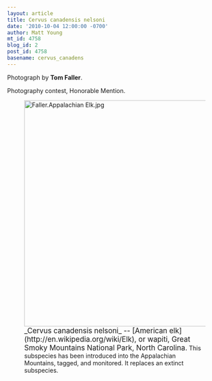 ```yaml
---
layout: article
title: Cervus canadensis nelsoni
date: '2010-10-04 12:00:00 -0700'
author: Matt Young
mt_id: 4758
blog_id: 2
post_id: 4758
basename: cervus_canadens
---
```

Photograph by **Tom Faller**.

Photography contest, Honorable Mention.

<figure>
<img src="{{ site.baseurl }}/uploads/2010/Faller.Appalachian%20Elk.jpg" alt="Faller.Appalachian Elk.jpg" width="600" height="529" />
<figcaption markdown="span">
<big>_Cervus canadensis nelsoni_ -- [American elk](http://en.wikipedia.org/wiki/Elk), or wapiti, Great Smoky Mountains National Park, North Carolina.</big>  This subspecies has been introduced into the Appalachian Mountains, tagged, and monitored. It replaces an extinct subspecies.

</figcaption>
</figure>
